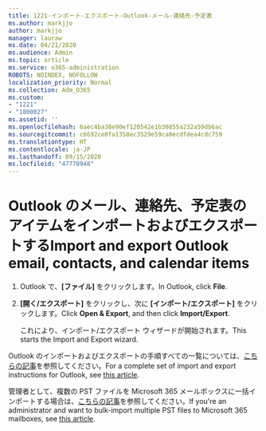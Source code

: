 ```yaml
---
title: 1221-インポート-エクスポート-Outlook-メール-連絡先-予定表
ms.author: markjjo
author: markjjo
manager: lauraw
ms.date: 04/21/2020
ms.audience: Admin
ms.topic: article
ms.service: o365-administration
ROBOTS: NOINDEX, NOFOLLOW
localization_priority: Normal
ms.collection: Adm_O365
ms.custom:
- "1221"
- "1800027"
ms.assetid: ''
ms.openlocfilehash: 6aec4ba38e90ef120542e1b30855a232a59db6ac
ms.sourcegitcommit: c6692ce0fa1358ec3529e59ca0ecdfdea4cdc759
ms.translationtype: HT
ms.contentlocale: ja-JP
ms.lasthandoff: 09/15/2020
ms.locfileid: "47778948"
---
```

# <a name="import-and-export-outlook-email-contacts-and-calendar-items"></a><span data-ttu-id="e0fa5-102">Outlook のメール、連絡先、予定表のアイテムをインポートおよびエクスポートする</span><span class="sxs-lookup"><span data-stu-id="e0fa5-102">Import and export Outlook email, contacts, and calendar items</span></span>

1. <span data-ttu-id="e0fa5-103">Outlook で、**[ファイル]** をクリックします。</span><span class="sxs-lookup"><span data-stu-id="e0fa5-103">In Outlook, click **File**.</span></span>

2. <span data-ttu-id="e0fa5-104">**[開く/エクスポート]** をクリックし、次に **[インポート/エクスポート]** をクリックします。</span><span class="sxs-lookup"><span data-stu-id="e0fa5-104">Click **Open & Export**, and then click **Import/Export**.</span></span>

    <span data-ttu-id="e0fa5-105">これにより、インポート/エクスポート ウィザードが開始されます。</span><span class="sxs-lookup"><span data-stu-id="e0fa5-105">This starts the Import and Export wizard.</span></span>

<span data-ttu-id="e0fa5-106">Outlook のインポートおよびエクスポートの手順すべての一覧については、[こちらの記事](https://support.office.com/article/import-and-export-outlook-email-contacts-and-calendar-92577192-3881-4502-b79d-c3bbada6c8ef)を参照してください。</span><span class="sxs-lookup"><span data-stu-id="e0fa5-106">For a complete set of import and export instructions for Outlook, see  [this article](https://support.office.com/article/import-and-export-outlook-email-contacts-and-calendar-92577192-3881-4502-b79d-c3bbada6c8ef).</span></span>

<span data-ttu-id="e0fa5-107">管理者として、複数の PST ファイルを Microsoft 365 メールボックスに一括インポートする場合は、[こちらの記事](https://docs.microsoft.com/microsoft-365/security/office-365-security/use-dkim-to-validate-outbound-email)を参照してください。</span><span class="sxs-lookup"><span data-stu-id="e0fa5-107">If you're an administrator and want to bulk-import multiple PST files to Microsoft 365 mailboxes, see [this article](https://docs.microsoft.com/microsoft-365/security/office-365-security/use-dkim-to-validate-outbound-email).</span></span>
